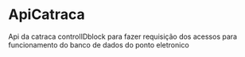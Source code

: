 # ApiCatraca
Api da catraca controlIDblock para fazer requisição dos acessos para funcionamento do banco de dados do ponto eletronico
